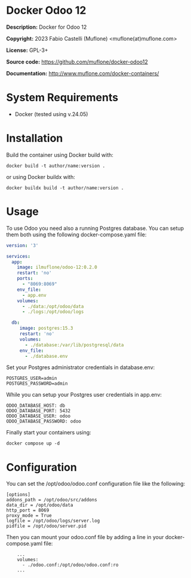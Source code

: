 # Docker Odoo 12

**Description:** Docker for Odoo 12

**Copyright:** 2023 Fabio Castelli (Muflone) <muflone(at)muflone.com>

**License:** GPL-3+

**Source code:** https://github.com/muflone/docker-odoo12

**Documentation:** http://www.muflone.com/docker-containers/

# System Requirements

* Docker (tested using v.24.05)

# Installation

Build the container using Docker build with:

    docker build -t author/name:version .

or using Docker buildx with:

    docker buildx build -t author/name:version .

# Usage

To use Odoo you need also a running Postgres database. You can setup them both
using the following docker-compose.yaml file:

```yaml
version: '3'

services:
  app:
    image: ilmuflone/odoo-12:0.2.0
    restart: 'no'
    ports:
      - "8069:8069"
    env_file:
      - app.env
    volumes:
      - ./data:/opt/odoo/data
      - ./logs:/opt/odoo/logs

  db:
     image: postgres:15.3
     restart: 'no'
     volumes:
       - ./database:/var/lib/postgresql/data
     env_file:
       - ./database.env
```

Set your Postgres administrator credentials in database.env:

```
POSTGRES_USER=admin
POSTGRES_PASSWORD=admin
```

While you can setup your Postgres user credentials in app.env:

```
ODOO_DATABASE_HOST: db
ODOO_DATABASE_PORT: 5432
ODOO_DATABASE_USER: odoo
ODOO_DATABASE_PASSWORD: odoo
```

Finally start your containers using:

    docker compose up -d

# Configuration

You can set the /opt/odoo/odoo.conf configuration file like the following:

```
[options]
addons_path = /opt/odoo/src/addons
data_dir = /opt/odoo/data
http_port = 8069
proxy_mode = True
logfile = /opt/odoo/logs/server.log
pidfile = /opt/odoo/server.pid
```

Then you can mount your odoo.conf file by adding a line in your
docker-compose.yaml file:

```
    ...
    volumes:
      - ./odoo.conf:/opt/odoo/odoo.conf:ro
    ...
```

